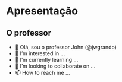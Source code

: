 # Apresentação

## O professor
- 👋 Olá, sou o professor John (@jwgrando)
- 👀 I’m interested in ...
- 🌱 I’m currently learning ...
- 💞️ I’m looking to collaborate on ...
- 📫 How to reach me ...

<!---
jwgrando/jwgrando is a ✨ special ✨ repository because its `README.md` (this file) appears on your GitHub profile.
You can click the Preview link to take a look at your changes.
--->

